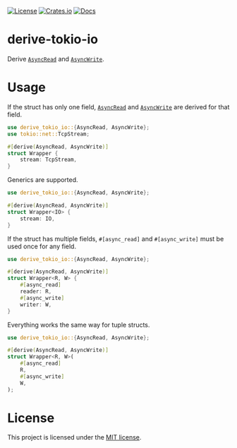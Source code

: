 [![License](https://img.shields.io/crates/l/derive-tokio-io)](https://choosealicense.com/licenses/mit/)
[![Crates.io](https://img.shields.io/crates/v/derive-tokio-io)](https://crates.io/crates/derive-tokio-io)
[![Docs](https://img.shields.io/crates/v/derive-tokio-io?color=blue&label=docs)](https://docs.rs/derive-tokio-io/)

# derive-tokio-io

Derive [`AsyncRead`] and [`AsyncWrite`].

# Usage

If the struct has only one field, [`AsyncRead`] and [`AsyncWrite`] are derived
for that field.

```rust
use derive_tokio_io::{AsyncRead, AsyncWrite};
use tokio::net::TcpStream;

#[derive(AsyncRead, AsyncWrite)]
struct Wrapper {
    stream: TcpStream,
}
```

Generics are supported.

```rust
use derive_tokio_io::{AsyncRead, AsyncWrite};

#[derive(AsyncRead, AsyncWrite)]
struct Wrapper<IO> {
    stream: IO,
}
```

If the struct has multiple fields, `#[async_read]` and `#[async_write]`
must be used once for any field.

```rust
use derive_tokio_io::{AsyncRead, AsyncWrite};

#[derive(AsyncRead, AsyncWrite)]
struct Wrapper<R, W> {
    #[async_read]
    reader: R,
    #[async_write]
    writer: W,
}
```

Everything works the same way for tuple structs.

```rust
use derive_tokio_io::{AsyncRead, AsyncWrite};

#[derive(AsyncRead, AsyncWrite)]
struct Wrapper<R, W>(
    #[async_read]
    R,
    #[async_write]
    W,
);
```

# License

This project is licensed under the [MIT license](./LICENSE).

[`AsyncRead`]: https://docs.rs/tokio/1/tokio/io/trait.AsyncRead.html
[`AsyncWrite`]: https://docs.rs/tokio/1/tokio/io/trait.AsyncWrite.html
